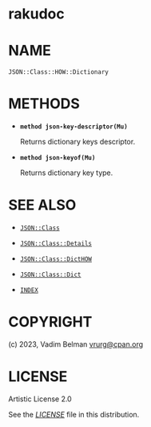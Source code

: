 # rakudoc

# NAME

`JSON::Class::HOW::Dictionary`

# METHODS

  - **`method json-key-descriptor(Mu)`**
    
    Returns dictionary keys descriptor.

  - **`method json-keyof(Mu)`**
    
    Returns dictionary key type.

# SEE ALSO

  - [`JSON::Class`](../../Class.md)

  - [`JSON::Class::Details`](../Details.md)

  - [`JSON::Class::DictHOW`](../DictHOW.md)

  - [`JSON::Class::Dict`](../Dict.md)

  - [`INDEX`](../../../../../INDEX.md)

# COPYRIGHT

(c) 2023, Vadim Belman <vrurg@cpan.org>

# LICENSE

Artistic License 2.0

See the [*LICENSE*](../../../../../LICENSE) file in this distribution.
